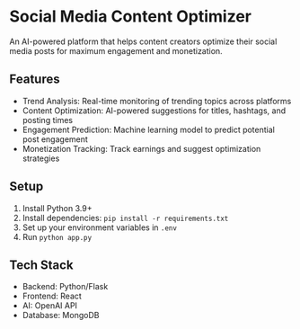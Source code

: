 # Social Media Content Optimizer

An AI-powered platform that helps content creators optimize their social media posts for maximum engagement and monetization.

## Features
- Trend Analysis: Real-time monitoring of trending topics across platforms
- Content Optimization: AI-powered suggestions for titles, hashtags, and posting times
- Engagement Prediction: Machine learning model to predict potential post engagement
- Monetization Tracking: Track earnings and suggest optimization strategies

## Setup
1. Install Python 3.9+
2. Install dependencies: `pip install -r requirements.txt`
3. Set up your environment variables in `.env`
4. Run `python app.py`

## Tech Stack
- Backend: Python/Flask
- Frontend: React
- AI: OpenAI API
- Database: MongoDB

